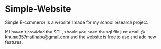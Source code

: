 # Simple-Website

Simple E-commerce is a website I made for my school research project.

If I haven't provided the SQL, should you need the sql file  just email @ khumo357matlhabe@gmail.com  and the website is free to use and  add new features.
